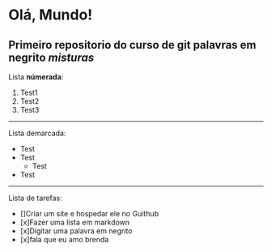 # Olá, Mundo!
 Primeiro repositorio do curso de git
 palavras em **negrito**
 _*misturas*_ 
 ---
Lista **númerada**:
 1. Test1
 2. Test2
 5. Test3
 ---
Lista demarcada:
 * Test
 * Test
    * Test
* Test
***
Lista de tarefas:
- []Criar um site e hospedar ele no Guithub
- [x]Fazer uma lista em markdown
- [x]Digitar uma palavra em negrito
- [x]fala que eu amo brenda